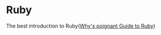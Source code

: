 # Ruby

The best introduction to Ruby([Why's poignant Guide to Ruby](http://mislav.uniqpath.com/poignant-guide/))
